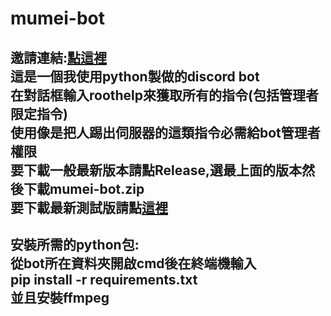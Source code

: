 # mumei-bot
邀請連結:[點這裡](https://discord.com/api/oauth2/authorize?client_id=999157840063242330&permissions=318364711936&scope=bot)    
這是一個我使用python製做的discord bot  
在對話框輸入roothelp來獲取所有的指令(包括管理者限定指令)  
使用像是把人踢出伺服器的這類指令必需給bot管理者權限  
要下載一般最新版本請點Release,選最上面的版本然後下載mumei-bot.zip  
要下載最新測試版請點[這裡](https://github.com/aishukander/mumei-bot/archive/refs/heads/main.zip)  
---------------------------------------------------------------------------------------------
安裝所需的python包:  
從bot所在資料夾開啟cmd後在終端機輸入  
pip install -r requirements.txt  
並且安裝ffmpeg  
---------------------------------------------------------------------------------------------
